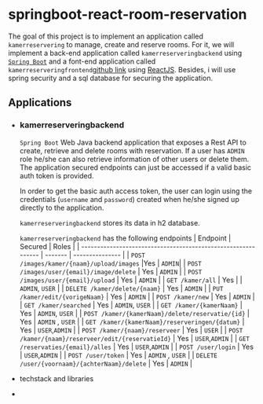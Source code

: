 # springboot-react-room-reservation

The goal of this project is to implement an application called `kamerreservering` to manage, create and reserve rooms. For it, we will implement a back-end application called `kamerreserveringbackend` using [`Spring Boot`](https://docs.spring.io/spring-boot/docs/current/reference/htmlsingle/) and a font-end application called `kamerreserveringfrontend`[github link](https://github.com/NathanGanesh/kamerreserveringfrontend) using [ReactJS](https://reactjs.org/). Besides, i will use spring security and a sql database for securing the application. 
## Applications

- ### kamerreserveringbackend

  `Spring Boot` Web Java backend application that exposes a Rest API to create, retrieve and delete rooms with reservation. If a user has `ADMIN` role he/she can also retrieve information of other users or delete them. The application secured endpoints can just be accessed if a valid basic auth token is provided.

  In order to get the basic auth access token, the user can login using the credentials (`username` and `password`) created when he/she signed up directly to the application.

  `kamerreserveringbackend` stores its data in h2 database.

  `kamerreserveringbackend` has the following endpoints
  | Endpoint                                                      | Secured | Roles           |
  | ------------------------------------------------------------- | ------- | --------------- |
  | `POST /images/kamer/{naam}/upload/images`                     |Yes      | `ADMIN`|
  | `POST /images/user/{email}/image/delete`                      | Yes     | `ADMIN` |
  | `POST /images/user/{email}/upload`                 |            Yes      |   `ADMIN`  |
  | `GET /kamer/all`                            | Yes      |                | `ADMIN`, `USER` |
  | `DELETE /kamer/delete/{naam}`                                           | Yes     | `ADMIN` |
  | `PUT /kamer/edit/{vorigeNaam}`                                              | Yes     | `ADMIN`         |
  | `POST /kamer/new`                                   | Yes     | `ADMIN`         |
  | `GET /kamer/searched`                                | Yes     | `ADMIN`, `USER`         |
  | `GET /kamer/{kamerNaam}`                                     | Yes     | `ADMIN`, `USER` |
  | `POST /kamer/{kamerNaam}/delete/reservatie/{id}`                  | Yes     | `ADMIN` , `USER`        |
  | `GET /kamer/{kamerNaam}/reserveringen/{datum}`                                   | Yes     | `USER`,`ADMIN`         |
| `POST /kamer/{naam}/reserveer`                                   | Yes     | `USER`         |
| `POST /kamer/{naam}/reserveer/edit/{reservatieId}`                                   | Yes     | `USER`,`ADMIN`         |
| `GET /reservaties/{email}/alles`                                   | Yes     |  `USER`,`ADMIN`         |
| `POST /user/login`                                   | Yes     | `USER`,`ADMIN`         |
| `POST /user/token`                                   | Yes     | `ADMIN`  , `USER`       |
| `DELETE /user/{voornaam}/{achterNaam}/delete`                                   | Yes     | `ADMIN`        |

- techstack and libraries
- 
